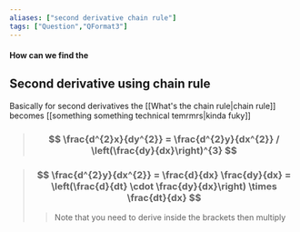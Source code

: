 ```yaml
---
aliases: ["second derivative chain rule"]
tags: ["Question","QFormat3"]
---
```


#### How can we find the
## Second derivative using chain rule
Basically for second derivatives the [[What's the chain rule|chain rule]] becomes [[something something technical temrmrs|kinda fuky]]
> ### $$ \frac{d^{2}x}{dy^{2}} = \frac{d^{2}y}{dx^{2}} / \left(\frac{dy}{dx}\right)^{3} $$ 

> ### $$ \frac{d^{2}y}{dx^{2}} = \frac{d}{dx} \frac{dy}{dx} = \left(\frac{d}{dt} \cdot \frac{dy}{dx}\right) \times \frac{dt}{dx} $$ 
>> Note that you need to derive inside the brackets then multiply